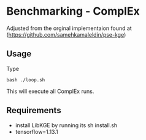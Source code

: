 Benchmarking - ComplEx
===============================================================================
Adjusted from the orginal implementaion found at (https://github.com/samehkamaleldin/pse-kge)

Usage
------
Type

    bash ./loop.sh

This will execute all ComplEx runs.


Requirements
------------
- install LibKGE by running its
    sh install.sh 
- tensorflow=1.13.1 
